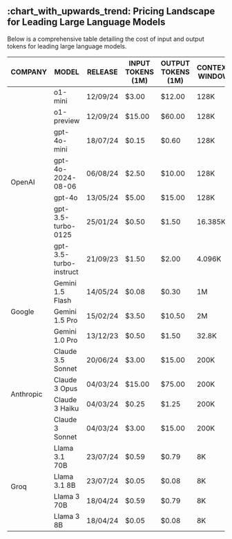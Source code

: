 <h2>:chart_with_upwards_trend: Pricing Landscape for Leading Large Language Models</h2>
<p>Below is a comprehensive table detailing the cost of input and output tokens for leading large language models.</p>
<table>
  <thead>
    <tr>
      <th>COMPANY</th>
      <th>MODEL</th>
      <th>RELEASE</th>
      <th>INPUT TOKENS (1M)</th>
      <th>OUTPUT TOKENS (1M)</th>
      <th>CONTEXT WINDOW</th>
    </tr>
  </thead>
  <tbody>
    <tr>
      <td rowspan="7">OpenAI</td>
      <td>o1-mini</td>
      <td>12/09/24</td>
      <td>$3.00</td>
      <td>$12.00</td>
      <td>128K</td>
    </tr>
    <tr>
      <td>o1-preview</td>
      <td>12/09/24</td>
      <td>$15.00</td>
      <td>$60.00</td>
      <td>128K</td>
    </tr>
    <tr>
      <td>gpt-4o-mini</td>
      <td>18/07/24</td>
      <td>$0.15</td>
      <td>$0.60</td>
      <td>128K</td>
    </tr>
    <tr>
      <td>gpt-4o-2024-08-06</td>
      <td>06/08/24</td>
      <td>$2.50</td>
      <td>$10.00</td>
      <td>128K</td>
    </tr>
    <tr>
      <td>gpt-4o</td>
      <td>13/05/24</td>
      <td>$5.00</td>
      <td>$15.00</td>
      <td>128K</td>
    </tr>
    <tr>
      <td>gpt-3.5-turbo-0125</td>
      <td>25/01/24</td>
      <td>$0.50</td>
      <td>$1.50</td>
      <td>16.385K</td>
    </tr>
    <tr>
      <td>gpt-3.5-turbo-instruct</td>
      <td>21/09/23</td>
      <td>$1.50</td>
      <td>$2.00</td>
      <td>4.096K</td>
    </tr>
    <tr>
      <td rowspan="3">Google</td>
      <td>Gemini 1.5 Flash</td>
      <td>14/05/24</td>
      <td>$0.08</td>
      <td>$0.30</td>
      <td>1M</td>
    </tr>
    <tr>
      <td>Gemini 1.5 Pro</td>
      <td>15/02/24</td>
      <td>$3.50</td>
      <td>$10.50</td>
      <td>2M</td>
    </tr>
    <tr>
      <td>Gemini 1.0 Pro</td>
      <td>13/12/23</td>
      <td>$0.50</td>
      <td>$1.50</td>
      <td>32.8K</td>
    </tr>
    <tr>
      <td rowspan="4">Anthropic</td>
      <td>Claude 3.5 Sonnet</td>
      <td>20/06/24</td>
      <td>$3.00</td>
      <td>$15.00</td>
      <td>200K</td>
    </tr>
    <tr>
      <td>Claude 3 Opus</td>
      <td>04/03/24</td>
      <td>$15.00</td>
      <td>$75.00</td>
      <td>200K</td>
    </tr>
    <tr>
      <td>Claude 3 Haiku</td>
      <td>04/03/24</td>
      <td>$0.25</td>
      <td>$1.25</td>
      <td>200K</td>
    </tr>
    <tr>
      <td>Claude 3 Sonnet</td>
      <td>04/03/24</td>
      <td>$3.00</td>
      <td>$15.00</td>
      <td>200K</td>
    </tr>
    <tr>
      <td rowspan="4">Groq</td>
      <td>Llama 3.1 70B</td>
      <td>23/07/24</td>
      <td>$0.59</td>
      <td>$0.79</td>
      <td>8K</td>
    </tr>
    <tr>
      <td>Llama 3.1 8B</td>
      <td>23/07/24</td>
      <td>$0.05</td>
      <td>$0.08</td>
      <td>8K</td>
    </tr>
    <tr>
      <td>Llama 3 70B</td>
      <td>18/04/24</td>
      <td>$0.59</td>
      <td>$0.79</td>
      <td>8K</td>
    </tr>
    <tr>
      <td>Llama 3 8B</td>
      <td>18/04/24</td>
      <td>$0.05</td>
      <td>$0.08</td>
      <td>8K</td>
    </tr>
  </tbody>
</table>
